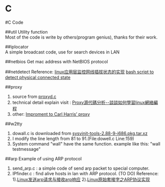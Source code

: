 C
=

#C Code

##util
Utility function  
Most of the code is write by others(program genius), thanks for their work.

##iplocator  
A simple broadcast code, use for search devices in LAN

##netbios
Get mac address with NetBIOS protocol

##netdetect
Reference: 
[linux应用层监控网线插拔状态的实现](http://www.cnblogs.com/sunzl1987/archive/2012/05/24/2516635.html)
[bash script to detect physical connected state](http://stackoverflow.com/questions/808560/how-to-detect-the-physical-connected-state-of-a-network-cable-connector)

##proxy
1. source from [proxyd.c](https://github.com/webee/libscripts/blob/master/src/proxyd.c)  
2. technical detail explain visit : [Proxy源代碼分析--談談如何學習linux網絡編程](http://fanqiang.chinaunix.net/a4/b7/20010810/1200001101_b.html)  
3. other: [Improment to Carl Harris’ proxy](http://dev.poetpalace.org/?p=440)  

##w2tty
1. dowall.c is downloaded from [sysvinit-tools-2.88-9-i686.pkg.tar.xz](http://ftp.slackware.com/pub/archlinux/core/os/i686/sysvinit-tools-2.88-9-i686.pkg.tar.xz)
2. I modify the line length from 81 to 91.(File:dowell.c Line:159)
3. System command "wall" have the same function.
   example like this:  "wall testmessage" 

##arp
Example of using ARP protocol
1. send_arp.c : a simple code of send arp packet to special computer.
2. IPfinder.c : find alive hosts in lan with ARP protocol. (TO DO)
Reference:  
1).[Linux发送arp请求与接收arp响应](http://blog.csdn.net/steve505/article/details/5111289)
2).[Linux原始套接字之ARP协议实现](http://blog.csdn.net/chenjin_zhong/article/details/7272156)
